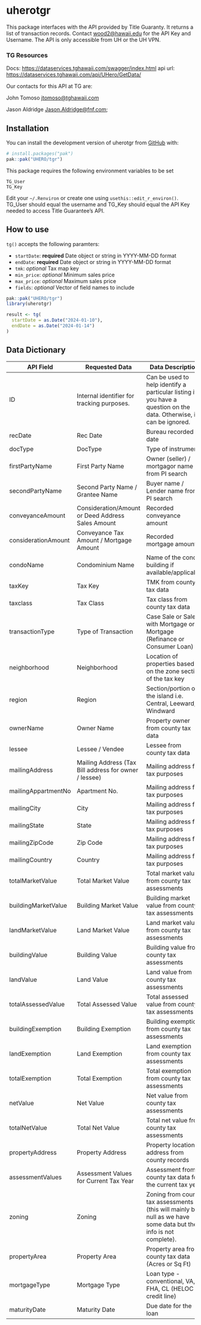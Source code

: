 
<!-- README.md is generated from README.Rmd. Please edit that file -->

# uherotgr

<!-- badges: start -->
<!-- badges: end -->

This package interfaces with the API provided by Title Guaranty. It returns a list of transaction records. Contact wood2@hawaii.edu for the API Key and Username. The API is only accessible from UH or the UH VPN.

### TG Resources
Docs: https://dataservices.tghawaii.com/swagger/index.html
api url: https://dataservices.tghawaii.com/api/UHero/GetData/

Our contacts for this API at TG are:

John Tomoso <jtomoso@tghawaii.com>

Jason Aldridge <Jason.Aldridge@fnf.com>;

## Installation

You can install the development version of uherotgr from
[GitHub](https://github.com/) with:

``` r
# install.packages("pak")
pak::pak("UHERO/tgr")
```

This package requires the following environment variables to be set

    TG_User
    TG_Key

Edit your `~/.Renviron` or create one using `usethis::edit_r_environ()`.
TG_User should equal the username and TG_Key should equal the API Key
needed to access Title Guarantee’s API.

## How to use

`tg()` accepts the following paramters:  
- `startDate`: **required** Date object or string in YYYY-MM-DD format  
- `endDate`: **required** Date object or string in YYYY-MM-DD format  
- `tmk`: *optional* Tax map key  
- `min_price`: *optional* Minimum sales price  
- `max_price`: *optional* Maximum sales price  
- `fields`: *optional* Vector of field names to include

```R
pak::pak("UHERO/tgr")
library(uherotgr)

result <- tg(
  startDate = as.Date("2024-01-10"),
  endDate = as.Date("2024-01-14")
)
```

## Data Dictionary
| **API Field**        | **Requested Data**                                         | **Data Description** |
|----------------------|-----------------------------------------------------------|----------------------|
| ID                   | Internal identifier for tracking purposes.                 | Can be used to help identify a particular listing if you have a question on the data. Otherwise, it can be ignored. |
| recDate              | Rec Date                                                  | Bureau recorded date |
| docType              | DocType                                                   | Type of instrument |
| firstPartyName       | First Party Name                                          | Owner (seller) / mortgagor name from PI search |
| secondPartyName      | Second Party Name / Grantee Name                          | Buyer name / Lender name from PI search |
| conveyanceAmount     | Consideration/Amount or Deed Address Sales Amount        | Recorded conveyance amount |
| considerationAmount  | Conveyance Tax Amount / Mortgage Amount                   | Recorded mortgage amount |
| condoName            | Condominium Name                                          | Name of the condo building if available/applicable |
| taxKey               | Tax Key                                                   | TMK from county tax data |
| taxclass             | Tax Class                                                 | Tax class from county tax data |
| transactionType      | Type of Transaction                                       | Case Sale or Sales with Mortgage or Mortgage (Refinance or Consumer Loan) |
| neighborhood         | Neighborhood                                             | Location of properties based on the zone section of the tax key |
| region               | Region                                                   | Section/portion of the island i.e. Central, Leeward, Windward |
| ownerName            | Owner Name                                               | Property owner from county tax data |
| lessee               | Lessee / Vendee                                          | Lessee from county tax data |
| mailingAddress       | Mailing Address (Tax Bill address for owner / lessee)   | Mailing address for tax purposes |
| mailingAppartmentNo  | Apartment No.                                          | Mailing address for tax purposes |
| mailingCity          | City                                                    | Mailing address for tax purposes |
| mailingState         | State                                                   | Mailing address for tax purposes |
| mailingZipCode       | Zip Code                                                | Mailing address for tax purposes |
| mailingCountry       | Country                                                 | Mailing address for tax purposes |
| totalMarketValue     | Total Market Value                                      | Total market value from county tax assessments |
| buildingMarketValue  | Building Market Value                                  | Building market value from county tax assessments |
| landMarketValue      | Land Market Value                                       | Land market value from county tax assessments |
| buildingValue        | Building Value                                         | Building value from county tax assessments |
| landValue            | Land Value                                              | Land value from county tax assessments |
| totalAssessedValue   | Total Assessed Value                                  | Total assessed value from county tax assessments |
| buildingExemption    | Building Exemption                                     | Building exemption from county tax assessments |
| landExemption        | Land Exemption                                          | Land exemption from county tax assessments |
| totalExemption       | Total Exemption                                         | Total exemption from county tax assessments |
| netValue             | Net Value                                               | Net value from county tax assessments |
| totalNetValue        | Total Net Value                                         | Total net value from county tax assessments |
| propertyAddress      | Property Address                                       | Property location address from county records |
| assessmentValues     | Assessment Values for Current Tax Year                  | Assessment from county tax data for the current tax year |
| zoning               | Zoning                                                  | Zoning from county tax assessments (this will mainly be null as we have some data but the info is not complete). |
| propertyArea         | Property Area                                          | Property area from county tax data (Acres or Sq Ft) |
| mortgageType         | Mortgage Type                                          | Loan type - conventional, VA, FHA, CL (HELOC / credit line) |
| maturityDate         | Maturity Date                                          | Due date for the loan |
